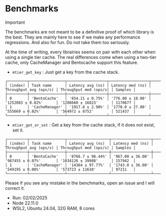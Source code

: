 # Benchmarks

> [!IMPORTANT]  
> The benchmarks are not meant to be a definitive proof of which library is the best. They are mainly here to see if we make any performance regressions. And also for fun. Do not take them too seriously.

At the time of writing, every librairies seems on pair with each other when using a single tier cache. The real differences come when using a two-tier cache, only CacheManager and Bentocache support this feature. 

- `mtier_get_key` : Just get a key from the cache stack.

```
┌─────────┬────────────────┬──────────────────┬──────────────────┬────────────────────────┬────────────────────────┬─────────┐
│ (index) │ Task name      │ Latency avg (ns) │ Latency med (ns) │ Throughput avg (ops/s) │ Throughput med (ops/s) │ Samples │
├─────────┼────────────────┼──────────────────┼──────────────────┼────────────────────────┼────────────────────────┼─────────┤
│ 0       │ 'BentoCache'   │ '854.21 ± 0.75%' │ '776.00 ± 10.00' │ '1252083 ± 0.02%'      │ '1288660 ± 16823'      │ 1170677 │
│ 1       │ 'CacheManager' │ '1917.8 ± 2.90%' │ '1770.0 ± 27.00' │ '555669 ± 0.02%'       │ '564972 ± 8752'        │ 521437  │
└─────────┴────────────────┴──────────────────┴──────────────────┴────────────────────────┴────────────────────────┴─────────┘
```

- `mtier_get_or_set` : Get a key from the cache stack, if it does not exist, set it.

```
┌─────────┬────────────────┬───────────────────┬──────────────────┬────────────────────────┬────────────────────────┬─────────┐
│ (index) │ Task name      │ Latency avg (ns)  │ Latency med (ns) │ Throughput avg (ops/s) │ Throughput med (ops/s) │ Samples │
├─────────┼────────────────┼───────────────────┼──────────────────┼────────────────────────┼────────────────────────┼─────────┤
│ 0       │ 'BentoCache'   │ '8766.7 ± 98.44%' │ '967.00 ± 36.00' │ '987455 ± 0.07%'       │ '1034126 ± 39988'      │ 157942  │
│ 1       │ 'CacheManager' │ '14364 ± 97.77%'  │ '1743.0 ± 36.00' │ '549195 ± 0.08%'       │ '573723 ± 11610'       │ 97211   │
└─────────┴────────────────┴───────────────────┴──────────────────┴────────────────────────┴────────────────────────┴─────────┘
```

Please if you see any mistake in the benchmarks, open an issue and I will correct it.

- Run: 02/02/2025
- Node 22.11.0
- WSL2, Ubuntu 24.04, 32G RAM, 8 cores
